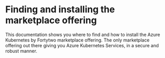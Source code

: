 # Finding and installing the marketplace offering

This documentation shows you where to find and how to install the Azure Kubernetes by Fortytwo marketplace offering. The only marketplace offering out there giving you Azure Kubernetes Services, in a secure and robust manner.